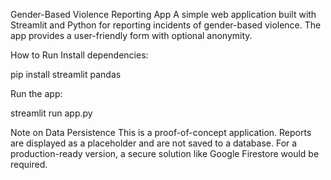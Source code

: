 Gender-Based Violence Reporting App
A simple web application built with Streamlit and Python for reporting incidents of gender-based violence. The app provides a user-friendly form with optional anonymity.

How to Run
Install dependencies:

pip install streamlit pandas

Run the app:

streamlit run app.py

Note on Data Persistence
This is a proof-of-concept application. Reports are displayed as a placeholder and are not saved to a database. For a production-ready version, a secure solution like Google Firestore would be required.
